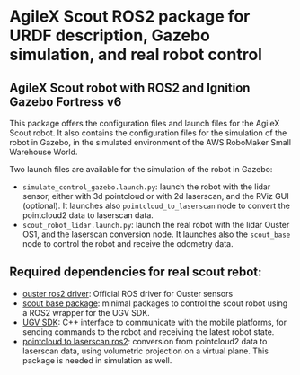 # AgileX Scout ROS2 package for URDF description, Gazebo simulation, and real robot control

## AgileX Scout robot with ROS2 and Ignition Gazebo Fortress v6

This package offers the configuration files and launch files for the AgileX Scout robot. It also contains the configuration files for the simulation of the robot in Gazebo, in the simulated environment of the AWS RoboMaker Small Warehouse World.

Two launch files are available for the simulation of the robot in Gazebo:
- `simulate_control_gazebo.launch.py`: launch the robot with the lidar sensor, either with 3d pointcloud or with 2d laserscan, and the RViz GUI (optional). It launches also `pointcloud_to_laserscan` node to convert the pointcloud2 data to laserscan data.
- `scout_robot_lidar.launch.py`: launch the real robot with the lidar Ouster OS1, and the laserscan conversion node. It launches also the `scout_base` node to control the robot and receive the odometry data.

## Required dependencies for real scout rebot:

- [ouster ros2 driver](https://github.com/ouster-lidar/ouster-ros/tree/ros2): Official ROS driver for Ouster sensors
- [scout base package](https://github.com/agilexrobotics/scout_ros2): minimal packages to control the scout robot using a ROS2 wrapper for the UGV SDK.
- [UGV SDK](https://github.com/westonrobot/ugv_sdk): C++ interface to communicate with the mobile platforms, for sending commands to the robot and receiving the latest robot state.
- [pointcloud to laserscan ros2](https://github.com/ros-perception/pointcloud_to_laserscan): conversion from pointcloud2 data to laserscan data, using volumetric projection on a virtual plane. This package is needed in simulation as well.